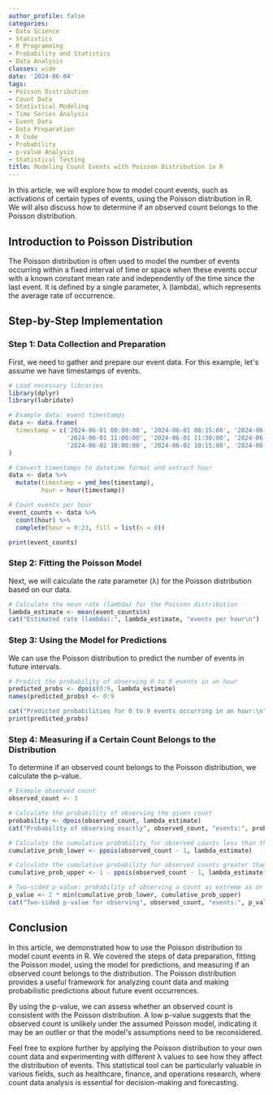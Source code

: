 ```yaml
---
author_profile: false
categories:
- Data Science
- Statistics
- R Programming
- Probability and Statistics
- Data Analysis
classes: wide
date: '2024-06-04'
tags:
- Poisson Distribution
- Count Data
- Statistical Modeling
- Time Series Analysis
- Event Data
- Data Preparation
- R Code
- Probability
- p-value Analysis
- Statistical Testing
title: Modeling Count Events with Poisson Distribution in R
---
```


In this article, we will explore how to model count events, such as activations of certain types of events, using the Poisson distribution in R. We will also discuss how to determine if an observed count belongs to the Poisson distribution.

## Introduction to Poisson Distribution

The Poisson distribution is often used to model the number of events occurring within a fixed interval of time or space when these events occur with a known constant mean rate and independently of the time since the last event. It is defined by a single parameter, λ (lambda), which represents the average rate of occurrence.

## Step-by-Step Implementation

### Step 1: Data Collection and Preparation

First, we need to gather and prepare our event data. For this example, let's assume we have timestamps of events.

```r
# Load necessary libraries
library(dplyr)
library(lubridate)

# Example data: event timestamps
data <- data.frame(
  timestamp = c('2024-06-01 08:00:00', '2024-06-01 08:15:00', '2024-06-01 09:30:00', 
                '2024-06-01 11:00:00', '2024-06-01 11:30:00', '2024-06-02 08:30:00', 
                '2024-06-02 10:00:00', '2024-06-02 10:15:00', '2024-06-02 10:45:00')
)

# Convert timestamps to datetime format and extract hour
data <- data %>%
  mutate(timestamp = ymd_hms(timestamp),
         hour = hour(timestamp))

# Count events per hour
event_counts <- data %>%
  count(hour) %>%
  complete(hour = 0:23, fill = list(n = 0))

print(event_counts)
```

### Step 2: Fitting the Poisson Model

Next, we will calculate the rate parameter (λ) for the Poisson distribution based on our data.

```r
# Calculate the mean rate (lambda) for the Poisson distribution
lambda_estimate <- mean(event_counts$n)
cat("Estimated rate (lambda):", lambda_estimate, "events per hour\n")
```

### Step 3: Using the Model for Predictions

We can use the Poisson distribution to predict the number of events in future intervals.

```r
# Predict the probability of observing 0 to 9 events in an hour
predicted_probs <- dpois(0:9, lambda_estimate)
names(predicted_probs) <- 0:9

cat("Predicted probabilities for 0 to 9 events occurring in an hour:\n")
print(predicted_probs)
```

### Step 4: Measuring if a Certain Count Belongs to the Distribution

To determine if an observed count belongs to the Poisson distribution, we calculate the p-value.

```r
# Example observed count
observed_count <- 3

# Calculate the probability of observing the given count
probability <- dpois(observed_count, lambda_estimate)
cat("Probability of observing exactly", observed_count, "events:", probability, "\n")

# Calculate the cumulative probability for observed counts less than the given count
cumulative_prob_lower <- ppois(observed_count - 1, lambda_estimate)

# Calculate the cumulative probability for observed counts greater than or equal to the given count
cumulative_prob_upper <- 1 - ppois(observed_count - 1, lambda_estimate)

# Two-sided p-value: probability of observing a count as extreme as or more extreme than the observed count
p_value <- 2 * min(cumulative_prob_lower, cumulative_prob_upper)
cat("Two-sided p-value for observing", observed_count, "events:", p_value, "\n")
```

## Conclusion

In this article, we demonstrated how to use the Poisson distribution to model count events in R. We covered the steps of data preparation, fitting the Poisson model, using the model for predictions, and measuring if an observed count belongs to the distribution. The Poisson distribution provides a useful framework for analyzing count data and making probabilistic predictions about future event occurrences.

By using the p-value, we can assess whether an observed count is consistent with the Poisson distribution. A low p-value suggests that the observed count is unlikely under the assumed Poisson model, indicating it may be an outlier or that the model's assumptions need to be reconsidered.

Feel free to explore further by applying the Poisson distribution to your own count data and experimenting with different λ values to see how they affect the distribution of events. This statistical tool can be particularly valuable in various fields, such as healthcare, finance, and operations research, where count data analysis is essential for decision-making and forecasting.
